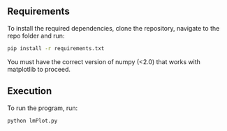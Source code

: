 ## Requirements

To install the required dependencies, clone the repository, navigate to the repo folder and run:

```bash
pip install -r requirements.txt
```

You must have the correct version of numpy (<2.0) that works with matplotlib to proceed.

## Execution

To run the program, run:

```bash
python lmPlot.py
```
